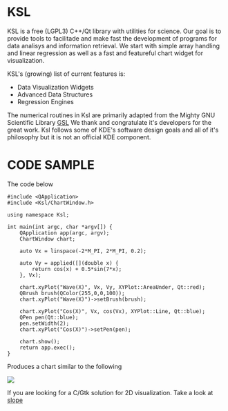 KSL
===

KSL is a free (LGPL3) C++/Qt library with utilities for science. Our goal
is to provide tools to facilitade and make fast the development of programs
for data analisys and information retrieval. We start with simple array
handling and linear regression as well as a fast and featureful chart
widget for visualization.

KSL's (growing) list of current features is:

   * Data Visualization Widgets
   * Advanced Data Structures
   * Regression Engines

The numerical routines in Ksl are primarily adapted from the Mighty GNU
Scientific Library [GSL](http://www.gnu.org/software/gsl)
We thank and congratulate it's developers for the great work. Ksl follows
some of KDE's software design goals and all of it's philosophy but it is
not an official KDE component.

# CODE SAMPLE

The code below

    #include <QApplication>
    #include <Ksl/ChartWindow.h>

    using namespace Ksl;

    int main(int argc, char *argv[]) {
        QApplication app(argc, argv);
        ChartWindow chart;
        
        auto Vx = linspace(-2*M_PI, 2*M_PI, 0.2);
        
        auto Vy = applied([](double x) {
            return cos(x) + 0.5*sin(7*x);
        }, Vx);
        
        chart.xyPlot("Wave(X)", Vx, Vy, XYPlot::AreaUnder, Qt::red);
        QBrush brush(QColor(255,0,0,100));
        chart.xyPlot("Wave(X)")->setBrush(brush);
        
        chart.xyPlot("Cos(X)", Vx, cos(Vx), XYPlot::Line, Qt::blue);
        QPen pen(Qt::blue);
        pen.setWidth(2);
        chart.xyPlot("Cos(X)")->setPen(pen);
        
        chart.show();
        return app.exec();
    }

Produces a chart similar to the following

 ![](https://github.com/elvismt/Ksl/blob/master/tests/chart.png)

If you are looking for a C/Gtk solution for 2D visualization. Take a look
at [slope](https://github.com/elvismt/slope)
